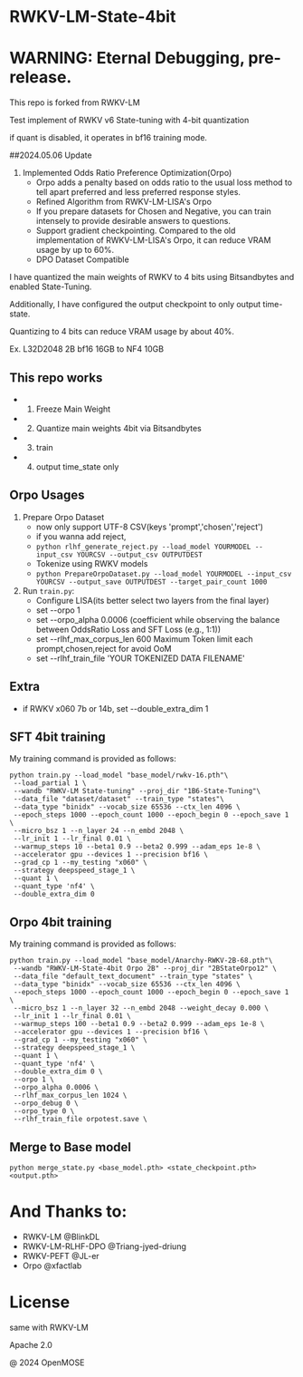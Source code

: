 # RWKV-LM-State-4bit

# WARNING: Eternal Debugging, pre-release.
This repo is forked from RWKV-LM

Test implement of RWKV v6 State-tuning with 4-bit quantization

if quant is disabled, it operates in bf16 training mode.

##2024.05.06 Update
1. Implemented Odds Ratio Preference Optimization(Orpo)
   - Orpo adds a penalty based on odds ratio to the usual loss method to tell apart preferred and less preferred response styles.
   - Refined Algorithm from RWKV-LM-LISA's Orpo
   - If you prepare datasets for Chosen and Negative, you can train intensely to provide desirable answers to questions.
   - Support gradient checkpointing. Compared to the old implementation of RWKV-LM-LISA's Orpo, it can reduce VRAM usage by up to 60%.
   - DPO Dataset Compatible

I have quantized the main weights of RWKV to 4 bits using Bitsandbytes and enabled State-Tuning. 

Additionally, I have configured the output checkpoint to only output time-state.

Quantizing to 4 bits can reduce VRAM usage by about 40%.

Ex. L32D2048 2B bf16 16GB to NF4 10GB

## This repo works
   - 1. Freeze Main Weight
   - 2. Quantize main weights 4bit via Bitsandbytes
   - 3. train
   - 4. output time_state only
   
## Orpo Usages
1. Prepare Orpo Dataset
   - now only support UTF-8 CSV(keys 'prompt','chosen','reject')
   - if you wanna add reject, 
   - ```python rlhf_generate_reject.py --load_model YOURMODEL --input_csv YOURCSV --output_csv OUTPUTDEST ```
   - Tokenize using RWKV models
   - ```python PrepareOrpoDataset.py --load_model YOURMODEL --input_csv YOURCSV --output_save OUTPUTDEST --target_pair_count 1000 ```
2. Run `train.py`:
   - Configure LISA(its better select two layers from the final layer)
   - set --orpo 1 
   - set --orpo_alpha 0.0006 (coefficient while observing the balance between OddsRatio Loss and SFT Loss (e.g., 1:1))
   - set --rlhf_max_corpus_len 600 Maximum Token limit each prompt,chosen,reject for avoid OoM
   - set --rlhf_train_file 'YOUR TOKENIZED DATA FILENAME'
   
## Extra
   - if RWKV x060 7b or 14b, set --double_extra_dim 1


## SFT 4bit training
My training command is provided as follows:
```
python train.py --load_model "base_model/rwkv-16.pth"\
 --load_partial 1 \
 --wandb "RWKV-LM State-tuning" --proj_dir "1B6-State-Tuning"\
 --data_file "dataset/dataset" --train_type "states"\
 --data_type "binidx" --vocab_size 65536 --ctx_len 4096 \
 --epoch_steps 1000 --epoch_count 1000 --epoch_begin 0 --epoch_save 1 \
 --micro_bsz 1 --n_layer 24 --n_embd 2048 \
 --lr_init 1 --lr_final 0.01 \
 --warmup_steps 10 --beta1 0.9 --beta2 0.999 --adam_eps 1e-8 \
 --accelerator gpu --devices 1 --precision bf16 \
 --grad_cp 1 --my_testing "x060" \
 --strategy deepspeed_stage_1 \
 --quant 1 \
 --quant_type 'nf4' \
 --double_extra_dim 0
```


## Orpo 4bit training
My training command is provided as follows:
```
python train.py --load_model "base_model/Anarchy-RWKV-2B-68.pth"\
 --wandb "RWKV-LM-State-4bit Orpo 2B" --proj_dir "2BStateOrpo12" \
 --data_file "default_text_document" --train_type "states" \
 --data_type "binidx" --vocab_size 65536 --ctx_len 4096 \
 --epoch_steps 1000 --epoch_count 1000 --epoch_begin 0 --epoch_save 1 \
 --micro_bsz 1 --n_layer 32 --n_embd 2048 --weight_decay 0.000 \
 --lr_init 1 --lr_final 0.01 \
 --warmup_steps 100 --beta1 0.9 --beta2 0.999 --adam_eps 1e-8 \
 --accelerator gpu --devices 1 --precision bf16 \
 --grad_cp 1 --my_testing "x060" \
 --strategy deepspeed_stage_1 \
 --quant 1 \
 --quant_type 'nf4' \
 --double_extra_dim 0 \
 --orpo 1 \
 --orpo_alpha 0.0006 \
 --rlhf_max_corpus_len 1024 \
 --orpo_debug 0 \
 --orpo_type 0 \
 --rlhf_train_file orpotest.save \
```
## Merge to Base model
```
python merge_state.py <base_model.pth> <state_checkpoint.pth> <output.pth>
```


# And Thanks to:
   - RWKV-LM @BlinkDL
   - RWKV-LM-RLHF-DPO @Triang-jyed-driung
   - RWKV-PEFT @JL-er
   - Orpo @xfactlab




# License
same with RWKV-LM

Apache 2.0


@ 2024 OpenMOSE
